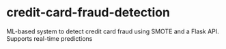 # credit-card-fraud-detection
ML-based system to detect credit card fraud using SMOTE and a Flask API. Supports real-time predictions

